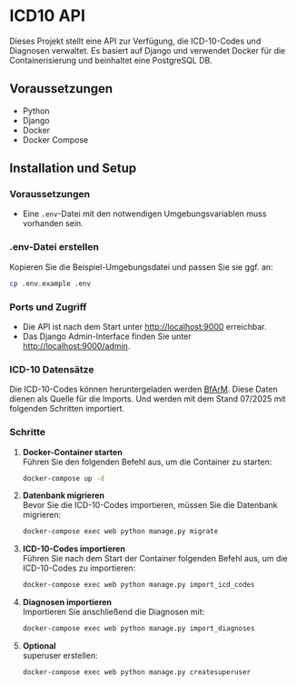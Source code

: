 # ICD10 API

Dieses Projekt stellt eine API zur Verfügung, die ICD-10-Codes und Diagnosen verwaltet. 
Es basiert auf Django und verwendet Docker für die Containerisierung und beinhaltet eine PostgreSQL DB.
## Voraussetzungen

- Python
- Django
- Docker
- Docker Compose
## Installation und Setup

### Voraussetzungen
- Eine `.env`-Datei mit den notwendigen Umgebungsvariablen muss vorhanden sein.
### .env-Datei erstellen

Kopieren Sie die Beispiel-Umgebungsdatei und passen Sie sie ggf. an:
```sh
cp .env.example .env
```

### Ports und Zugriff

- Die API ist nach dem Start unter [http://localhost:9000](http://localhost:9000) erreichbar.
- Das Django Admin-Interface finden Sie unter [http://localhost:9000/admin](http://localhost:9000/admin).

### ICD-10 Datensätze

Die ICD-10-Codes können  heruntergeladen werden [BfArM](https://www.bfarm.de/DE/Medizinprodukte/Klassifikationen/ICD10-GM/_node.html). Diese Daten dienen als Quelle für die Imports. Und werden mit dem Stand 07/2025 mit folgenden Schritten importiert.
### Schritte

1. **Docker-Container starten**  
Führen Sie den folgenden Befehl aus, um die Container zu starten:
    ```sh
    docker-compose up -d
    ```

2. **Datenbank migrieren**  
    Bevor Sie die ICD-10-Codes importieren, müssen Sie die Datenbank migrieren:
    ```sh
    docker-compose exec web python manage.py migrate
    ```

3. **ICD-10-Codes importieren**  
    Führen Sie nach dem Start der Container folgenden Befehl aus, um die ICD-10-Codes zu importieren:
    ```sh
    docker-compose exec web python manage.py import_icd_codes
    ```


4. **Diagnosen importieren**  
    Importieren Sie anschließend die Diagnosen mit:
    ```sh
    docker-compose exec web python manage.py import_diagnoses
    ```

4. **Optional**  
    superuser erstellen:
    ```sh
    docker-compose exec web python manage.py createsuperuser
    ```

